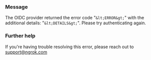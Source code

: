 
### Message
The OIDC provider returned the error code "`&lt;ERROR&gt;`" with the additional details: "`&lt;DETAILS&gt;`". Please try authenticating again.

### Further help
If you're having trouble resolving this error, please reach out to [support@ngrok.com](mailto:support@ngrok.com?subject=Help%20with%20ERR_NGROK_5211)

